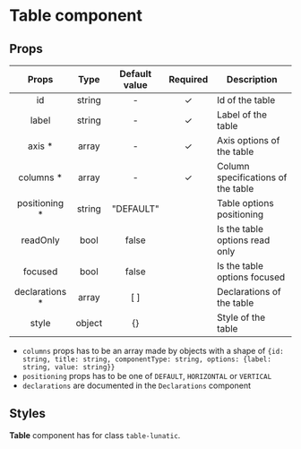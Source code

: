 # Table component

## Props

|      Props      |  Type  | Default value | Required | Description                        |
| :-------------: | :----: | :-----------: | :------: | ---------------------------------- |
|       id        | string |       -       |    ✓     | Id of the table                    |
|      label      | string |       -       |    ✓     | Label of the table                 |
|     axis \*     | array  |       -       |    ✓     | Axis options of the table          |
|   columns \*    | array  |       -       |    ✓     | Column specifications of the table |
| positioning \*  | string |   "DEFAULT"   |          | Table options positioning          |
|    readOnly     |  bool  |     false     |          | Is the table options read only     |
|     focused     |  bool  |     false     |          | Is the table options focused       |
| declarations \* | array  |      [ ]      |          | Declarations of the table          |
|      style      | object |      {}       |          | Style of the table                 |

- `columns` props has to be an array made by objects with a shape of `{id: string, title: string, componentType: string, options: {label: string, value: string}}`
- `positioning` props has to be one of `DEFAULT`, `HORIZONTAL` or `VERTICAL`
- `declarations` are documented in the `Declarations` component

## Styles

**Table** component has for class `table-lunatic`.
